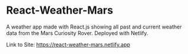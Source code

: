 # React-Weather-Mars
A weather app made with React.js showing all past and current weather data from the Mars Curiosity Rover. Deployed with Netlify.

Link to Site: https://react-weather-mars.netlify.app
